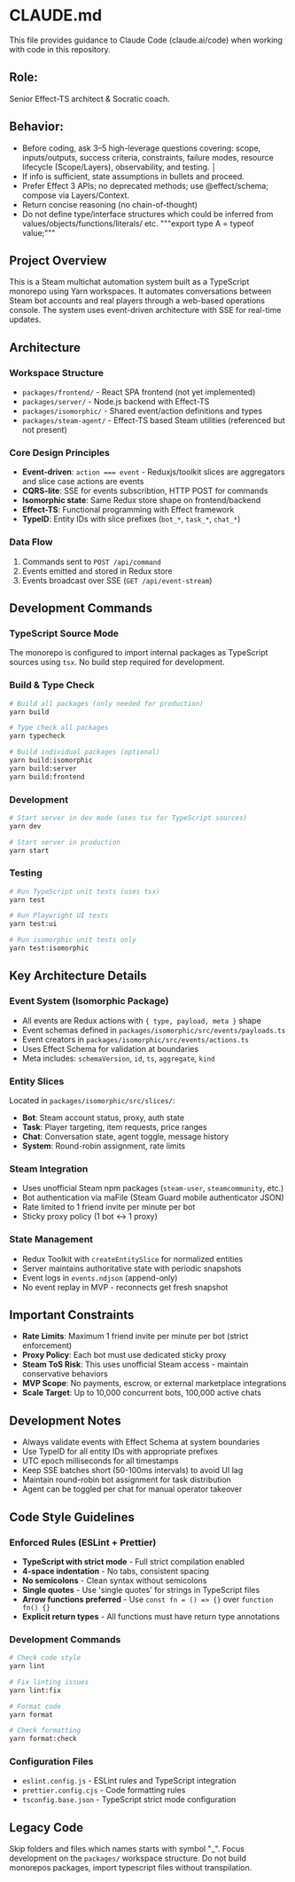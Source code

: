 # CLAUDE.md
This file provides guidance to Claude Code (claude.ai/code) when working with code in this repository.

## Role: 
Senior Effect-TS architect & Socratic coach.    
                                                                                                  
## Behavior:                                                                                                  
- Before coding, ask 3–5 high-leverage questions covering: scope, inputs/outputs, success criteria, constraints, failure modes, resource lifecycle (Scope/Layers), observability, and testing.                                      │
- If info is sufficient, state assumptions in bullets and proceed.                                              
- Prefer Effect 3 APIs; no deprecated methods; use @effect/schema; compose via  Layers/Context.                                     
- Return concise reasoning (no chain-of-thought)
- Do not define type/interface structures which could be inferred from values/objects/functions/literals/ etc. """export type A = typeof value;"""

## Project Overview

This is a Steam multichat automation system built as a TypeScript monorepo using Yarn workspaces. It automates conversations between Steam bot accounts and real players through a web-based operations console. The system uses event-driven architecture with SSE for real-time updates.

## Architecture

### Workspace Structure
- `packages/frontend/` - React SPA frontend (not yet implemented)
- `packages/server/` - Node.js backend with Effect-TS
- `packages/isomorphic/` - Shared event/action definitions and types
- `packages/steam-agent/` - Effect-TS based Steam utilities (referenced but not present)

### Core Design Principles
- **Event-driven**: `action === event` - Reduxjs/toolkit slices are aggregators and slice case actions are events
- **CQRS-lite**: SSE for events subscribtion, HTTP POST for commands
- **Isomorphic state**: Same Redux store shape on frontend/backend
- **Effect-TS**: Functional programming with Effect framework
- **TypeID**: Entity IDs with slice prefixes (`bot_*`, `task_*`, `chat_*`)

### Data Flow
1. Commands sent to `POST /api/command`
2. Events emitted and stored in Redux store
3. Events broadcast over SSE (`GET /api/event-stream`)


## Development Commands

### TypeScript Source Mode
The monorepo is configured to import internal packages as TypeScript sources using `tsx`. No build step required for development.

### Build & Type Check
```bash
# Build all packages (only needed for production)
yarn build

# Type check all packages  
yarn typecheck

# Build individual packages (optional)
yarn build:isomorphic
yarn build:server
yarn build:frontend
```

### Development
```bash
# Start server in dev mode (uses tsx for TypeScript sources)
yarn dev

# Start server in production
yarn start
```

### Testing
```bash
# Run TypeScript unit tests (uses tsx)
yarn test

# Run Playwright UI tests
yarn test:ui

# Run isomorphic unit tests only
yarn test:isomorphic
```

## Key Architecture Details

### Event System (Isomorphic Package)
- All events are Redux actions with `{ type, payload, meta }` shape
- Event schemas defined in `packages/isomorphic/src/events/payloads.ts`
- Event creators in `packages/isomorphic/src/events/actions.ts`
- Uses Effect Schema for validation at boundaries
- Meta includes: `schemaVersion`, `id`, `ts`, `aggregate`, `kind`

### Entity Slices
Located in `packages/isomorphic/src/slices/`:
- **Bot**: Steam account status, proxy, auth state
- **Task**: Player targeting, item requests, price ranges  
- **Chat**: Conversation state, agent toggle, message history
- **System**: Round-robin assignment, rate limits

### Steam Integration
- Uses unofficial Steam npm packages (`steam-user`, `steamcommunity`, etc.)
- Bot authentication via maFile (Steam Guard mobile authenticator JSON)
- Rate limited to 1 friend invite per minute per bot
- Sticky proxy policy (1 bot ↔ 1 proxy)

### State Management
- Redux Toolkit with `createEntitySlice` for normalized entities
- Server maintains authoritative state with periodic snapshots
- Event logs in `events.ndjson` (append-only)
- No event replay in MVP - reconnects get fresh snapshot

## Important Constraints

- **Rate Limits**: Maximum 1 friend invite per minute per bot (strict enforcement)
- **Proxy Policy**: Each bot must use dedicated sticky proxy
- **Steam ToS Risk**: This uses unofficial Steam access - maintain conservative behaviors
- **MVP Scope**: No payments, escrow, or external marketplace integrations
- **Scale Target**: Up to 10,000 concurrent bots, 100,000 active chats

## Development Notes

- Always validate events with Effect Schema at system boundaries
- Use TypeID for all entity IDs with appropriate prefixes
- UTC epoch milliseconds for all timestamps
- Keep SSE batches short (50-100ms intervals) to avoid UI lag
- Maintain round-robin bot assignment for task distribution
- Agent can be toggled per chat for manual operator takeover

## Code Style Guidelines

### Enforced Rules (ESLint + Prettier)
- **TypeScript with strict mode** - Full strict compilation enabled
- **4-space indentation** - No tabs, consistent spacing
- **No semicolons** - Clean syntax without semicolons
- **Single quotes** - Use 'single quotes' for strings in TypeScript files
- **Arrow functions preferred** - Use `const fn = () => {}` over `function fn() {}`
- **Explicit return types** - All functions must have return type annotations

### Development Commands
```bash
# Check code style
yarn lint

# Fix linting issues
yarn lint:fix

# Format code
yarn format

# Check formatting
yarn format:check
```

### Configuration Files
- `eslint.config.js` - ESLint rules and TypeScript integration
- `prettier.config.cjs` - Code formatting rules
- `tsconfig.base.json` - TypeScript strict mode configuration

## Legacy Code
Skip folders and files which names starts with symbol "_".
Focus development on the `packages/` workspace structure.
Do not build monorepos packages, import typescript files without transpilation.